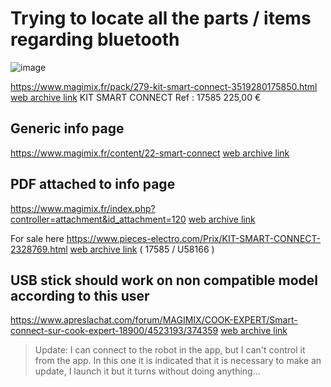 # Trying to locate all the parts / items regarding bluetooth

![image](https://user-images.githubusercontent.com/7887972/160585583-bd51d561-f0d9-4bc8-bc16-43737f720f80.png)


https://www.magimix.fr/pack/279-kit-smart-connect-3519280175850.html [web archive link](https://web.archive.org/web/20220329094648/https://www.magimix.fr/pack/279-kit-smart-connect-3519280175850.html)
KIT SMART CONNECT
Ref : 17585
225,00 €

## Generic info page
https://www.magimix.fr/content/22-smart-connect [web archive link](https://web.archive.org/web/20220329094718/https://www.magimix.fr/content/22-smart-connect)


## PDF attached to info page 
https://www.magimix.fr/index.php?controller=attachment&id_attachment=120 [web archive link](https://web.archive.org/web/20220329094810/https://www.magimix.fr/index.php?controller=attachment&id_attachment=120)

For sale here https://www.pieces-electro.com/Prix/KIT-SMART-CONNECT-2328769.html [web archive link](https://web.archive.org/web/20220329095542/https://www.pieces-electro.com/Prix/KIT-SMART-CONNECT-2328769.html)
( 17585 / U58166 ) 


## USB stick should work on non compatible model according to this user
https://www.apreslachat.com/forum/MAGIMIX/COOK-EXPERT/Smart-connect-sur-cook-expert-18900/4523193/374359 [web archive link](https://web.archive.org/web/20220329100320/https://www.apreslachat.com/forum/MAGIMIX/COOK-EXPERT/Smart-connect-sur-cook-expert-18900/4523193/374359)

>Update: I can connect to the robot in the app, but I can't control it from the app. In this one it is indicated that it is necessary to make an update, I launch it but it turns without doing anything...

